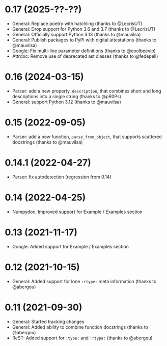 # 0.17 (2025-??-??)

- General: Replace poetry with hatchling (thanks to @LecrisUT)
- General: Drop support for Python 3.6 and 3.7 (thanks to @LecrisUT)
- General: Officially support Python 3.13 (thanks to @mauvilsa)
- General: Publish packages to PyPI with digital attestations (thanks to @mauvilsa)
- Google: Fix multi-line parameter definitions (thanks to @coolbeevip)
- Attrdoc: Remove use of deprecated ast classes (thanks to @fedepell)

# 0.16 (2024-03-15)

- Parser: add a new property, `description`, that combines short and long
  descriptions into a single string (thanks to @pR0Ps)
- General: support Python 3.12 (thanks to @mauvilsa)

# 0.15 (2022-09-05)

- Parser: add a new function, `parse_from_object`, that supports scattered
  docstrings (thanks to @mauvilsa)

# 0.14.1 (2022-04-27)

- Parser: fix autodetection (regression from 0.14)

# 0.14 (2022-04-25)

- Numpydoc: Improved support for Example / Examples section

# 0.13 (2021-11-17)

- Google: Added support for Example / Examples section

# 0.12 (2021-10-15)

- General: Added support for lone `:rtype:` meta information (thanks to @abergou)

# 0.11 (2021-09-30)

- General: Started tracking changes
- General: Added ability to combine function docstrings (thanks to @abergou)
- ReST: Added support for `:type:` and `:rtype:` (thanks to @abergou)
